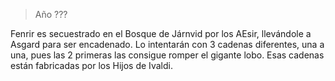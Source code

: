 > Año ???

Fenrir es secuestrado en el Bosque de Járnvid por los AEsir, llevándole a Asgard para ser encadenado. Lo intentarán con 3 cadenas diferentes, una a una, pues las 2 primeras las consigue romper el gigante lobo. Esas cadenas están fabricadas por los Hijos de Ivaldi.